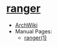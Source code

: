 # [ranger](https://ranger.github.io)

- [ArchWiki](https://wiki.archlinux.org/title/ranger)
- Manual Pages: 
  - [ranger(1)](https://man.archlinux.org/man/ranger.1)
